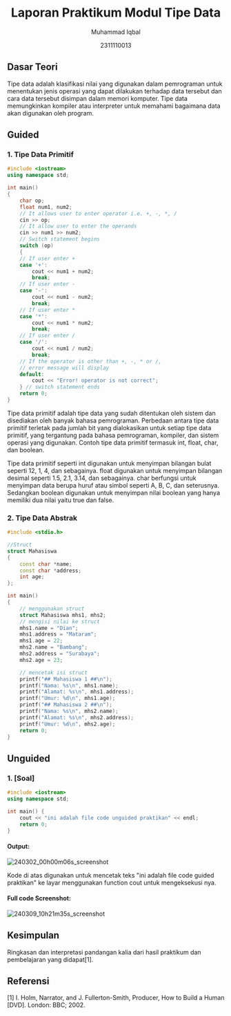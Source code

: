 # <h1 align="center">Laporan Praktikum Modul Tipe Data</h1>
<p align="center">Muhammad Iqbal</p>
<p align="center">2311110013</p>

## Dasar Teori

Tipe data adalah klasifikasi nilai yang digunakan dalam pemrograman untuk menentukan jenis operasi yang dapat dilakukan terhadap data tersebut dan cara data tersebut disimpan dalam memori komputer. Tipe data memungkinkan kompiler atau interpreter untuk memahami bagaimana data akan digunakan oleh program.

## Guided 

### 1. Tipe Data Primitif

```C++
#include <iostream>
using namespace std;

int main()
{
    char op;
    float num1, num2;
    // It allows user to enter operator i.e. +, -, *, /
    cin >> op;
    // It allow user to enter the operands
    cin >> num1 >> num2;
    // Switch statement begins
    switch (op)
    {
    // If user enter +
    case '+':
        cout << num1 + num2;
        break;
    // If user enter -
    case '-':
        cout << num1 - num2;
        break;
    // If user enter *
    case '*':
        cout << num1 * num2;
        break;
    // If user enter /
    case '/':
        cout << num1 / num2;
        break;
    // If the operator is other than +, -, * or /,
    // error message will display
    default:
        cout << "Error! operator is not correct";
    } // switch statement ends
    return 0;
}

```
Tipe data primitif adalah tipe data yang sudah ditentukan oleh sistem dan disediakan oleh banyak bahasa pemrograman. Perbedaan antara tipe data primitif terletak pada jumlah bit yang dialokasikan untuk setiap tipe data primitif, yang tergantung pada bahasa pemrograman, kompiler, dan sistem operasi yang digunakan. Contoh tipe data primitif termasuk int, float, char, dan boolean.

Tipe data primitif seperti int digunakan untuk menyimpan bilangan bulat seperti 12, 1, 4, dan sebagainya. float digunakan untuk menyimpan bilangan desimal seperti 1.5, 2.1, 3.14, dan sebagainya. char berfungsi untuk menyimpan data berupa huruf atau simbol seperti A, B, C, dan seterusnya. Sedangkan boolean digunakan untuk menyimpan nilai boolean yang hanya memiliki dua nilai yaitu true dan false.


### 2. Tipe Data Abstrak

```C++
#include <stdio.h>

//Struct
struct Mahasiswa
{
    const char *name;
    const char *address;
    int age;
};

int main()
{
    // menggunakan struct
    struct Mahasiswa mhs1, mhs2;
    // mengisi nilai ke struct
    mhs1.name = "Dian";
    mhs1.address = "Mataram";
    mhs1.age = 22;
    mhs2.name = "Bambang";
    mhs2.address = "Surabaya";
    mhs2.age = 23;

    // mencetak isi struct
    printf("## Mahasiswa 1 ##\n");
    printf("Nama: %s\n", mhs1.name);
    printf("Alamat: %s\n", mhs1.address);
    printf("Umur: %d\n", mhs1.age);
    printf("## Mahasiswa 2 ##\n");
    printf("Nama: %s\n", mhs2.name);
    printf("Alamat: %s\n", mhs2.address);
    printf("Umur: %d\n", mhs2.age);
    return 0;
}

```


## Unguided 

### 1. [Soal]

```C++
#include <iostream>
using namespace std;

int main() {
    cout << "ini adalah file code unguided praktikan" << endl;
    return 0;
}
```
#### Output:
![240302_00h00m06s_screenshot](https://github.com/suxeno/Struktur-Data-Assignment/assets/111122086/6d1727a8-fb77-4ecf-81ff-5de9386686b7)

Kode di atas digunakan untuk mencetak teks "ini adalah file code guided praktikan" ke layar menggunakan function cout untuk mengeksekusi nya.

#### Full code Screenshot:
![240309_10h21m35s_screenshot](https://github.com/suxeno/Struktur-Data-Assignment/assets/111122086/41e9641c-ad4e-4e50-9ca4-a0215e336b04)


## Kesimpulan
Ringkasan dan interpretasi pandangan kalia dari hasil praktikum dan pembelajaran yang didapat[1].

## Referensi
[1] I. Holm, Narrator, and J. Fullerton-Smith, Producer, How to Build a Human [DVD]. London: BBC; 2002.